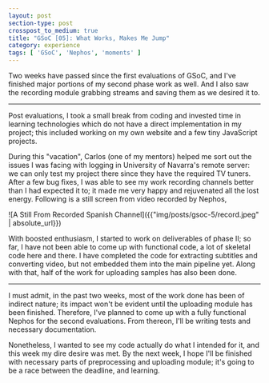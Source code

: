 ```yaml
---
layout: post
section-type: post
crosspost_to_medium: true
title: "GSoC [05]: What Works, Makes Me Jump"
category: experience
tags: [ 'GSoC', 'Nephos', 'moments' ]
---
```

Two weeks have passed since the first evaluations of GSoC, and I've finished major portions of my second phase
work as well. And I also saw the recording module grabbing streams and saving them as we desired it to.

---

Post evaluations, I took a small break from coding and invested time in learning technologies which do not
have a direct implementation in my project; this included working on my own website and a few tiny JavaScript projects.

During this "vacation", Carlos (one of my mentors) helped me sort out the issues I was facing with logging in University
of Navarra's remote server: we can only test my project there since they have the required TV tuners. After a few bug fixes,
I was able to see my work recording channels better than I had expected it to; it made me very happy and rejuvenated all the 
lost energy. Following is a still screen from video recorded by Nephos,

![A Still From Recorded Spanish Channel]({{"img/posts/gsoc-5/record.jpeg" | absolute_url}})

With boosted enthusiasm, I started to work on deliverables of phase II; so far, I have not been able to come up with 
functional code, a lot of skeletal code here and there. I have completed the code for extracting subtitles and converting
video, but not embedded them into the main pipeline yet. Along with that, half of the work for uploading samples has also
been done.

---

I must admit, in the past two weeks, most of the work done has been of indirect nature; its impact won't be evident until
the uploading module has been finished. Therefore, I've planned to come up with a fully functional Nephos for the second 
evaluations. From thereon, I'll be writing tests and necessary documentation.

Nonetheless, I wanted to see my code actually do what I intended for it, and this week my dire desire was met. By the 
next week, I hope I'll be finished with necessary parts of preprocessing and uploading module; it's
going to be a race between the deadline, and learning.